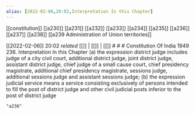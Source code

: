 ```yaml
---
alias: [2022-02-06,20:02,Interpretation In this Chapter]
---
```

[[constitution]] [[a230]] [[a231]] [[a232]] [[a233]] [[a234]] [[a235]] [[a236]] [[a237]] [[a238]] [[a239 Administration of Union territories]]

[[2022-02-06]] 20:02 _related_ [[]] | [[]] | [[]] # # #
Constitution Of India 1949
236. Interpretation In this Chapter
(a) the expression district judge includes judge of a city civil court, additional district judge, joint district judge, assistant district judge, chief judge of a small cause court, chief presidency magistrate, additional chief presidency magistrate, sessions judge, additional sessions judge and assistant sessions judge;
(b) the expression judicial service means a service consisting exclusively of persons intended to fill the post of district judge and other civil judicial posts inferior to the post of district judge

```query
"a236"
```